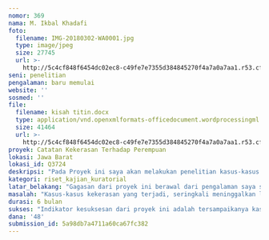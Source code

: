 ```yaml
---
nomor: 369
nama: M. Ikbal Khadafi
foto:
  filename: IMG-20180302-WA0001.jpg
  type: image/jpeg
  size: 27745
  url: >-
    http://5c4cf848f6454dc02ec8-c49fe7e7355d384845270f4a7a0a7aa1.r53.cf2.rackcdn.com/ac4d12f7-0360-4772-87e2-3e354d36108a/IMG-20180302-WA0001.jpg
seni: penelitian
pengalaman: baru memulai
website: ''
sosmed: ''
file:
  filename: kisah titin.docx
  type: application/vnd.openxmlformats-officedocument.wordprocessingml.document
  size: 41464
  url: >-
    http://5c4cf848f6454dc02ec8-c49fe7e7355d384845270f4a7a0a7aa1.r53.cf2.rackcdn.com/54cacd8a-ad8b-499e-923e-1f14857e0e5d/kisah%20titin.docx
proyek: Catatan Kekerasan Terhadap Perempuan
lokasi: Jawa Barat
lokasi_id: Q3724
deskripsi: "Pada Proyek ini saya akan melakukan penelitian kasus-kasus kekerasan yang terjadi kepada perempuan.  Metode yang digunakan dalam penelitian ini adalah, dengan menggunakan kuisioner yang akan di bagikan kepada 500 orang yang mengidentifikasikan dirinya sebagai perempuan. Dengan melibatkan 3 orang enumerator yang akan membantu mengumpulkan data tersebut. Data yang terkumpul akan kami serahkan kepada KOMNAS perempuan, tujuanya adalah agar kasus-kasus yang terjadi mendapatkan penanganan dari komnas perempuan. Faktanya, tindakan kekerasan dapat meninggalkan rasa traumatik bagi orang yang menderitanya. Proses pengumpulan data ini akan dilaksanakan dalam waktu 3 bulan, di 12 kecamatan di Kota Bekasi dan 23 kecamatan di Kabupaten Bekasi.\r\nDari data yang terkumpul, kami akan memilih responden yang pernah mendapatkan kekerasan untuk dilakukan wawancara mendalam dari kasus yang dialaminya. Hasil dari wawancara mendalam tersebut, saya akan memilih 3 kasus kekerasan yang akan saya dokumentasikan dalam sebuah film pendek, dengan izin dari responden tersebut.\r\nFilm yang telah diproduksi, akan di pertontonkan kepada masyarakat,dalam rangka kampanye anti kekerasan, dengan harapan informasi terkait kekeraan bisa tersampaikan dengan baik kepada masyarakat khususnya di wilayah Bekasi.\r\n"
kategori: riset_kajian_kuratorial
latar_belakang: "Gagasan dari proyek ini berawal dari pengalaman saya sebagai petugas penjangkau dalam isu HIV dan AIDS komunitas waria di Bekasi. Selama lebih dari 2 tahun saya bergerak dalam bidang tersebut, ternyata permasalahan di komunitas waria bukan hanya masalah kesehatan, tetapi juga ada permasalahan kekerasan yang kerap terjadi kepada mereka. Mirisnya, kekerasan tersebut lebih banyak  berasal dari orang-orang terdekat. \r\nsaya mulai mengembangkan pekerjaan saya dibidang penjangkauan tersebut dengan mengintegrasikanya dengan melakukan assessment terkait kekerasan kepada komunitas waria, yang kemudian berkembang kepada komunitas pekerja seks perempuan, di beberapa wilayah di Bekasi. Hasil dari assessment singkat yang saya lakukan, 70% pekerja seks di jalanan pernah mengalami kekerasan, yang dilakukan oleh orang-orang terdekat mereka.\r\nBerdasarkan assessment singkat tersebut, saya berinisiatif untuk melakukan penelitian lebih lanjut terkait kekerasan terhadap perempuan, dengan melibatkan lebih banyak responden, dari berbagai kalangan dan berbagai usia.\r\n"
masalah: "Kasus-kasus kekerasan yang terjadi, seringkali meninggalkan luka kepada orang yang mengalaminya. Bukan hanya luka fisik, bahkan lebih banyak yang mengalami luka psikis dari kekerasan tersebut, dan luka psikis tersebut akan terus terbawa oleh korban selama mereka belum mendapatkan \"trauma healing\".\r\nTujuan utama dari proyek yang saya ajukan ini adalah, untuk mendorong KOMNAS perempuan untuk memberikan fasilitas 'Trauma healing\" kepada korban-korban kekerasan khususnya di wilayah Bekasi. \r\nSelain itu, melalui kegiatan kampanye anti kekerasan nanti, kami akan menyuarakan anti kekerasan terhadap perempuan kepada masyarakat luas, dari berbagai latar belakang pendidikan, pekerjaan, gender, dan usia."
durasi: 6 bulan
sukses: "Indikator kesuksesan dari proyek ini adalah tersampaikanya kasus-kasus kekerasan di wilayah Bekasi, dan adanya respon dari KOMNAS perempuan untuk membantu korban kekerasan melalui \"trauma healing\". Serta terciptanya sebuah film pendek tentang kekerasan terhadap perempuan yang terjadi di Bekasi.\r\nIndikator lainya adalah terselenggarakanya kampanye anti kekerasan terhadap perempuan kepada Masyarakat Bekasi dengan mengumpulkan 100 tanda tangan yang menunjukan bahwa mereka mendukung anti kekerasan terhadap perempuan."
dana: '48'
submission_id: 5a98db7a4711a60ca67fc382
---
```

